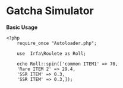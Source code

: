 
# Gatcha Simulator

**Basic Usage**

    <?php
   	    require_once "Autoloader.php";
   
	    use  Irfa\Roulete as Roll;
       
   	    echo Roll::spin(['common ITEM1' => 70,
   		'Rare ITEM 2' => 29.4,
   		'SSR ITEM' => 0.3,
   		'SSR ITEM' => 0.3,]);
    
